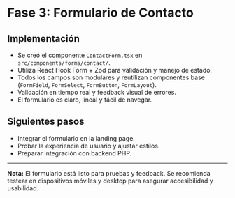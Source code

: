 # Fase 3: Formulario de Contacto

## Implementación
- Se creó el componente `ContactForm.tsx` en `src/components/forms/contact/`.
- Utiliza React Hook Form + Zod para validación y manejo de estado.
- Todos los campos son modulares y reutilizan componentes base (`FormField`, `FormSelect`, `FormButton`, `FormLayout`).
- Validación en tiempo real y feedback visual de errores.
- El formulario es claro, lineal y fácil de navegar.

## Siguientes pasos
- Integrar el formulario en la landing page.
- Probar la experiencia de usuario y ajustar estilos.
- Preparar integración con backend PHP.

---

**Nota:** El formulario está listo para pruebas y feedback. Se recomienda testear en dispositivos móviles y desktop para asegurar accesibilidad y usabilidad.
